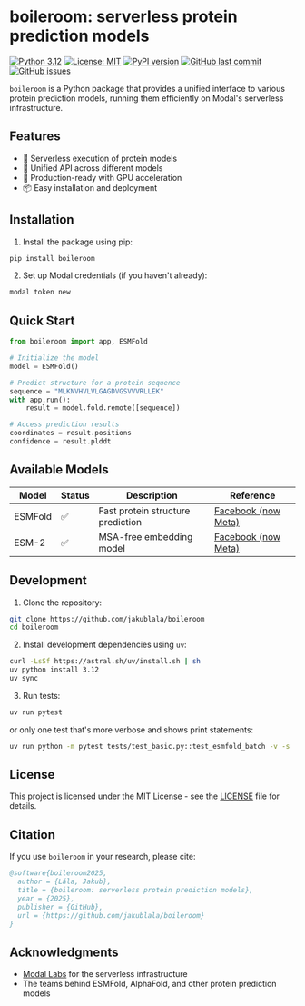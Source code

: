 # boileroom: serverless protein prediction models

[![Python 3.12](https://img.shields.io/badge/python-3.12-blue.svg)](https://www.python.org/downloads/)
[![License: MIT](https://img.shields.io/badge/License-MIT-yellow.svg)](https://opensource.org/licenses/MIT)
[![PyPI version](https://img.shields.io/pypi/v/boileroom.svg)](https://pypi.org/project/boileroom/)
[![GitHub last commit](https://img.shields.io/github/last-commit/jakublala/boileroom.svg)](https://github.com/jakublala/boileroom/commits/main)
[![GitHub issues](https://img.shields.io/github/issues/jakublala/boileroom.svg)](https://github.com/jakublala/boileroom/issues)

`boileroom` is a Python package that provides a unified interface to various protein prediction models, running them efficiently on Modal's serverless infrastructure.

## Features

- 🚀 Serverless execution of protein models
- 🔄 Unified API across different models
- 🎯 Production-ready with GPU acceleration
- 📦 Easy installation and deployment

## Installation

1. Install the package using pip:

```bash
pip install boileroom
```

2. Set up Modal credentials (if you haven't already):

```bash
modal token new
```

## Quick Start

```python
from boileroom import app, ESMFold

# Initialize the model
model = ESMFold()

# Predict structure for a protein sequence
sequence = "MLKNVHVLVLGAGDVGSVVVRLLEK"
with app.run():
    result = model.fold.remote([sequence])

# Access prediction results
coordinates = result.positions
confidence = result.plddt
```

## Available Models

| Model      | Status | Description                                    | Reference                                              |
|------------|--------|------------------------------------------------|--------------------------------------------------------|
| ESMFold    | ✅      | Fast protein structure prediction   | [Facebook (now Meta)](https://github.com/facebookresearch/esm)     |
| ESM-2    | ✅      | MSA-free embedding model   | [Facebook (now Meta)](https://github.com/facebookresearch/esm)     |

## Development

1. Clone the repository:

```bash
git clone https://github.com/jakublala/boileroom
cd boileroom
```

2. Install development dependencies using `uv`:

```bash
curl -LsSf https://astral.sh/uv/install.sh | sh
uv python install 3.12
uv sync
```

3. Run tests:

```bash
uv run pytest
```

or only one test that's more verbose and shows print statements:

```bash
uv run python -m pytest tests/test_basic.py::test_esmfold_batch -v -s
```

## License

This project is licensed under the MIT License - see the [LICENSE](LICENSE) file for details.

## Citation

If you use `boileroom` in your research, please cite:

```bibtex
@software{boileroom2025,
  author = {Lála, Jakub},
  title = {boileroom: serverless protein prediction models},
  year = {2025},
  publisher = {GitHub},
  url = {https://github.com/jakublala/boileroom}
}
```

## Acknowledgments

- [Modal Labs](https://modal.com/) for the serverless infrastructure
- The teams behind ESMFold, AlphaFold, and other protein prediction models

